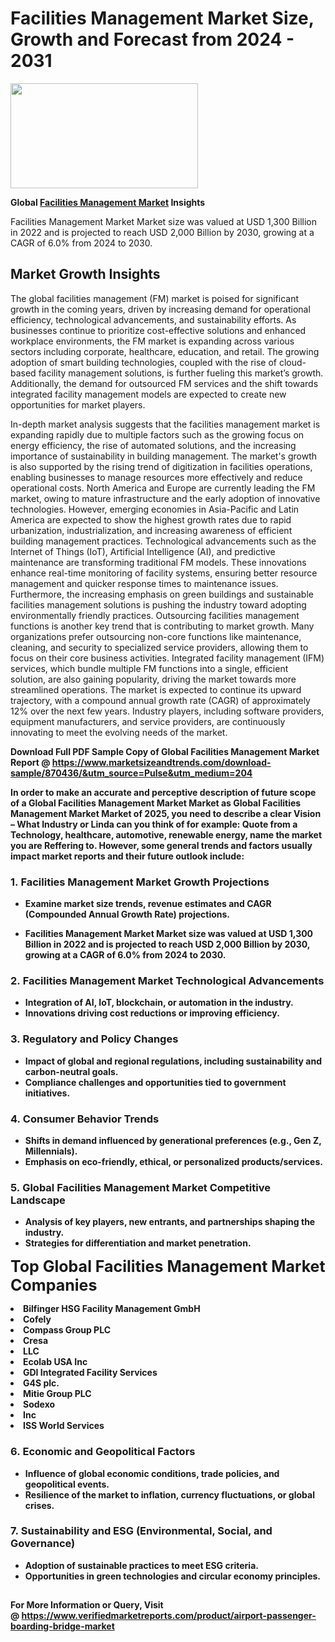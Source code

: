 <H1>Facilities Management Market Size, Growth and Forecast from 2024 - 2031</H1><img class="aligncenter size-medium wp-image-584254" src="https://thirdeyenews.in/wp-content/uploads/2024/09/Global-Market-Research-300x168.jpeg" alt="" width="300" height="168" /><p><strong>Global&nbsp;<a href="https://www.marketsizeandtrends.com/download-sample/870436/&amp;utm_source=Pulse&amp;utm_medium=204">Facilities Management Market</a> Insights</strong></p><p>Facilities Management Market Market size was valued at USD 1,300 Billion in 2022 and is projected to reach USD 2,000 Billion by 2030, growing at a CAGR of 6.0% from 2024 to 2030.</p><p><h2>Market Growth Insights</h2> <p>The global facilities management (FM) market is poised for significant growth in the coming years, driven by increasing demand for operational efficiency, technological advancements, and sustainability efforts. As businesses continue to prioritize cost-effective solutions and enhanced workplace environments, the FM market is expanding across various sectors including corporate, healthcare, education, and retail. The growing adoption of smart building technologies, coupled with the rise of cloud-based facility management solutions, is further fueling this market’s growth. Additionally, the demand for outsourced FM services and the shift towards integrated facility management models are expected to create new opportunities for market players.</p> <p><strong></strong></p> <p>In-depth market analysis suggests that the facilities management market is expanding rapidly due to multiple factors such as the growing focus on energy efficiency, the rise of automated solutions, and the increasing importance of sustainability in building management. The market's growth is also supported by the rising trend of digitization in facilities operations, enabling businesses to manage resources more effectively and reduce operational costs. North America and Europe are currently leading the FM market, owing to mature infrastructure and the early adoption of innovative technologies. However, emerging economies in Asia-Pacific and Latin America are expected to show the highest growth rates due to rapid urbanization, industrialization, and increasing awareness of efficient building management practices. Technological advancements such as the Internet of Things (IoT), Artificial Intelligence (AI), and predictive maintenance are transforming traditional FM models. These innovations enhance real-time monitoring of facility systems, ensuring better resource management and quicker response times to maintenance issues. Furthermore, the increasing emphasis on green buildings and sustainable facilities management solutions is pushing the industry toward adopting environmentally friendly practices. Outsourcing facilities management functions is another key trend that is contributing to market growth. Many organizations prefer outsourcing non-core functions like maintenance, cleaning, and security to specialized service providers, allowing them to focus on their core business activities. Integrated facility management (IFM) services, which bundle multiple FM functions into a single, efficient solution, are also gaining popularity, driving the market towards more streamlined operations. The market is expected to continue its upward trajectory, with a compound annual growth rate (CAGR) of approximately 12% over the next few years. Industry players, including software providers, equipment manufacturers, and service providers, are continuously innovating to meet the evolving needs of the market. <p><strong></p><p><span class=""><strong>Download Full PDF Sample Copy of Global Facilities Management Market Report</strong> @ <a href="https://www.marketsizeandtrends.com/download-sample/870436/&amp;utm_source=Pulse&amp;utm_medium=204" target="_blank">https://www.marketsizeandtrends.com/download-sample/870436/&amp;utm_source=Pulse&amp;utm_medium=204</a></span></p><p>In order to make an accurate and perceptive description of future scope of a Global&nbsp;Facilities Management Market Market as Global&nbsp;Facilities Management Market Market of 2025, you need to describe a clear Vision &ndash; What Industry or Linda can you think of for example: Quote from a Technology, healthcare, automotive, renewable energy, name the market you are Reffering to. However, some general trends and factors usually impact market reports and their future outlook include:</p><h3>1.&nbsp;<strong>Facilities Management Market Growth Projections</strong></h3><ul><li>Examine market size trends, revenue estimates and CAGR (Compounded Annual Growth Rate) projections.</li><li><p>Facilities Management Market Market size was valued at USD 1,300 Billion in 2022 and is projected to reach USD 2,000 Billion by 2030, growing at a CAGR of 6.0% from 2024 to 2030.</p></li></ul><h3>2.&nbsp;<strong>Facilities Management Market Technological Advancements</strong></h3><ul><li>Integration of AI, IoT, blockchain, or automation in the industry.</li><li>Innovations driving cost reductions or improving efficiency.</li></ul><h3>3.&nbsp;<strong>Regulatory and Policy Changes</strong></h3><ul><li>Impact of global and regional regulations, including sustainability and carbon-neutral goals.</li><li>Compliance challenges and opportunities tied to government initiatives.</li></ul><h3>4.&nbsp;<strong>Consumer Behavior Trends</strong></h3><ul><li>Shifts in demand influenced by generational preferences (e.g., Gen Z, Millennials).</li><li>Emphasis on eco-friendly, ethical, or personalized products/services.</li></ul><h3>5.&nbsp;<strong>Global Facilities Management Market Competitive Landscape</strong></h3><ul><li>Analysis of key players, new entrants, and partnerships shaping the industry.</li><li>Strategies for differentiation and market penetration.</li></ul><p data-pm-slice="1 1 []"><span style="color: inherit; font-family: inherit; font-size: 25px;">Top Global Facilities Management Market Companies</span></p><div class="" data-test-id=""><p><li>Bilfinger HSG Facility Management GmbH</li><li> Cofely</li><li> Compass Group PLC</li><li> Cresa</li><li> LLC</li><li> Ecolab USA Inc</li><li> GDI Integrated Facility Services</li><li> G4S plc.</li><li> Mitie Group PLC</li><li> Sodexo</li><li> Inc</li><li> ISS World Services</li></p></div><h3>6.&nbsp;<strong>Economic and Geopolitical Factors</strong></h3><ul><li>Influence of global economic conditions, trade policies, and geopolitical events.</li><li>Resilience of the market to inflation, currency fluctuations, or global crises.</li></ul><h3>7.&nbsp;<strong>Sustainability and ESG (Environmental, Social, and Governance)</strong></h3><ul><li>Adoption of sustainable practices to meet ESG criteria.</li><li>Opportunities in green technologies and circular economy principles.</li></ul><h2><strong style="font-size: 14px;">For More Information or Query, Visit @&nbsp;</strong><a style="background-color: #ffffff; font-size: 14px;" href="https://www.marketsizeandtrends.com/report/facilities-management-market/" target="_blank">https://www.verifiedmarketreports.com/product/airport-passenger-boarding-bridge-market</a></h2>
